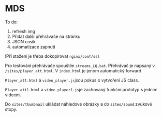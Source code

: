 # MDS
To do:
1. refresh img
2. Přidat další přehrávače na stránku
3. JSON cosik
4. automatizace zapnutí




!Při stažení je třeba dokopírovat 
`nginx/conf/ssl`


Pro testování přehrávače spouštím `streams_LQ.bat`.
Přehrávač je napsaný v `/sites/player_att.html`.
V `index.html` je jenom automatický forward.

`Player_att.html` a `video_player.js`jsou pokus o vytvoření JS class.

`Player_att1.html` a `video_player1.js`je zachovaný funkční prototyp s jedním videem.

Do `sites/thumbnail` ukládat náhledové obrázky a do `sites/sound` zvukové stopy.